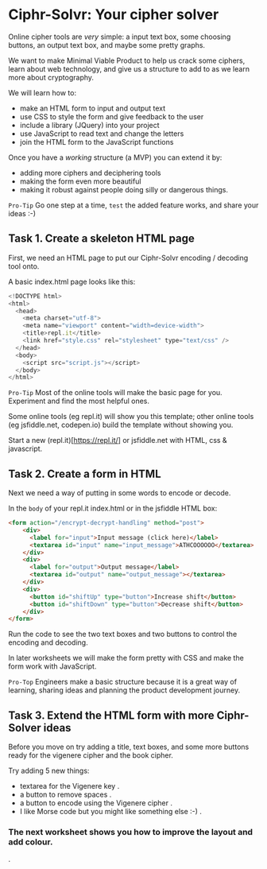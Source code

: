 
# Ciphr-Solvr: Your cipher solver

Online cipher tools are *very* simple: a input text box, some choosing buttons, an output text box, and maybe some pretty graphs.

We want to make Minimal Viable Product to help us crack some ciphers, learn about web technology, and give us a structure to add to as we learn more about cryptography.

We will learn how to:    
* make an HTML form to input and output text   
* use CSS to style the form and give feedback to the user   
* include a library (JQuery) into your project    
* use JavaScript to read text and change the letters  
* join the HTML form to the JavaScript functions   

Once you have a *working* structure (a MVP) you can extend it by:
* adding more ciphers and deciphering tools    
* making the form even more beautiful    
* making it robust against people doing silly or dangerous things.

`Pro-Tip` Go one step at a time, `test` the added feature works, and share your ideas :-)

## Task 1. Create a skeleton HTML page    

First, we need an HTML page to put our Ciphr-Solvr encoding / decoding tool onto.   

A basic index.html page looks like this:

```javascript
<!DOCTYPE html>
<html>
  <head>
    <meta charset="utf-8">
    <meta name="viewport" content="width=device-width">
    <title>repl.it</title>
    <link href="style.css" rel="stylesheet" type="text/css" />
  </head>
  <body>
    <script src="script.js"></script>
  </body>
</html>
```

`Pro-Tip` Most of the online tools will make the basic page for you. Experiment and find the most helpful ones.

Some online tools (eg repl.it) will show you this template; other online tools (eg jsfiddle.net, codepen.io) build the template without showing you.

Start a new (repl.it)[https://repl.it/] or jsfiddle.net with HTML, css & javascript.

## Task 2. Create a form in HTML

Next we need a way of putting in some words to encode or decode.   

In the `body` of your repl.it index.html or in the jsfiddle HTML box:

```html
<form action="/encrypt-decrypt-handling" method="post">
    <div>
      <label for="input">Input message (click here)</label>
      <textarea id="input" name="input_message">ATHCOOOOOO</textarea>
    </div>
    <div>
      <label for="output">Output message</label>
      <textarea id="output" name="output_message"></textarea>
    </div>
    <div>
      <button id="shiftUp" type="button">Increase shift</button>
      <button id="shiftDown" type="button">Decrease shift</button>
    </div>
</form>

```

Run the code to see the two text boxes and two buttons to control the encoding and decoding.

In later worksheets we will make the form pretty with CSS and make the form work with JavaScript.

`Pro-Top` Engineers make a basic structure because it is a great way of learning, sharing ideas and planning the product development journey.

## Task 3. Extend the HTML form with more Ciphr-Solver ideas

Before you move on try adding a title, text boxes, and some more buttons ready for the vigenere cipher and the book cipher.

Try adding 5 new things:   
* textarea for the Vigenere key .   
* a button to remove spaces .   
* a button to encode using the Vigenere cipher .  
* I like Morse code but you might like something else :-) .  

### The next worksheet shows you how to improve the layout and add colour.

.